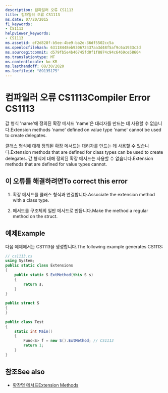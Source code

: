 ```yaml
---
description: 컴파일러 오류 CS1113
title: 컴파일러 오류 CS1113
ms.date: 07/20/2015
f1_keywords:
- CS1113
helpviewer_keywords:
- CS1113
ms.assetid: ef2d828f-b5ee-4be9-ba2e-36df5502cc5a
ms.openlocfilehash: 63118448eb930672437aa3d48f5af9c6a1933c3d
ms.sourcegitcommit: d579fb5e4b46745fd0f1f8874c94c6469ce58604
ms.translationtype: MT
ms.contentlocale: ko-KR
ms.lasthandoff: 08/30/2020
ms.locfileid: "89135175"
---
```

# <a name="compiler-error-cs1113"></a><span data-ttu-id="16cfb-103">컴파일러 오류 CS1113</span><span class="sxs-lookup"><span data-stu-id="16cfb-103">Compiler Error CS1113</span></span>
<span data-ttu-id="16cfb-104">값 형식 'name'에 정의된 확장 메서드 'name'은 대리자를 만드는 데 사용할 수 없습니다.</span><span class="sxs-lookup"><span data-stu-id="16cfb-104">Extension methods 'name' defined on value type 'name' cannot be used to create delegates.</span></span>  
  
 <span data-ttu-id="16cfb-105">클래스 형식에 대해 정의된 확장 메서드는 대리자를 만드는 데 사용할 수 있습니다.</span><span class="sxs-lookup"><span data-stu-id="16cfb-105">Extension methods that are defined for class types can be used to create delegates.</span></span> <span data-ttu-id="16cfb-106">값 형식에 대해 정의된 확장 메서드는 사용할 수 없습니다.</span><span class="sxs-lookup"><span data-stu-id="16cfb-106">Extension methods that are defined for value types cannot.</span></span>  
  
## <a name="to-correct-this-error"></a><span data-ttu-id="16cfb-107">이 오류를 해결하려면</span><span class="sxs-lookup"><span data-stu-id="16cfb-107">To correct this error</span></span>  
  
1. <span data-ttu-id="16cfb-108">확장 메서드를 클래스 형식과 연결합니다.</span><span class="sxs-lookup"><span data-stu-id="16cfb-108">Associate the extension method with a class type.</span></span>  
  
2. <span data-ttu-id="16cfb-109">메서드를 구조체의 일반 메서드로 만듭니다.</span><span class="sxs-lookup"><span data-stu-id="16cfb-109">Make the method a regular method on the struct.</span></span>  
  
## <a name="example"></a><span data-ttu-id="16cfb-110">예제</span><span class="sxs-lookup"><span data-stu-id="16cfb-110">Example</span></span>  
 <span data-ttu-id="16cfb-111">다음 예제에서는 CS1113을 생성합니다.</span><span class="sxs-lookup"><span data-stu-id="16cfb-111">The following example generates CS1113:</span></span>  
  
```csharp  
// cs1113.cs  
using System;  
public static class Extensions  
{  
    public static S ExtMethod(this S s)  
    {  
        return s;  
    }  
}  
  
public struct S  
{  
}  
  
public class Test  
{  
    static int Main()  
    {  
        Func<S> f = new S().ExtMethod; // CS1113  
        return 1;  
    }  
}  
```  
  
## <a name="see-also"></a><span data-ttu-id="16cfb-112">참조</span><span class="sxs-lookup"><span data-stu-id="16cfb-112">See also</span></span>

- [<span data-ttu-id="16cfb-113">확장명 메서드</span><span class="sxs-lookup"><span data-stu-id="16cfb-113">Extension Methods</span></span>](../programming-guide/classes-and-structs/extension-methods.md)
